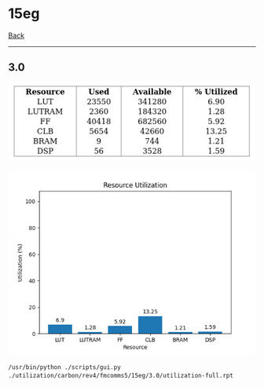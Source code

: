 # 15eg

[Back](<../rev4.md>)

---

## 3.0

<p align="center">
	<img src="../../../../../images/carbon/rev4/fmcomms5/15eg/3.0/table.jpg" />
</p>

<p align="center">
	<img src="../../../../../images/carbon/rev4/fmcomms5/15eg/3.0/graph.png" />
</p>

`/usr/bin/python ./scripts/gui.py ./utilization/carbon/rev4/fmcomms5/15eg/3.0/utilization-full.rpt`


